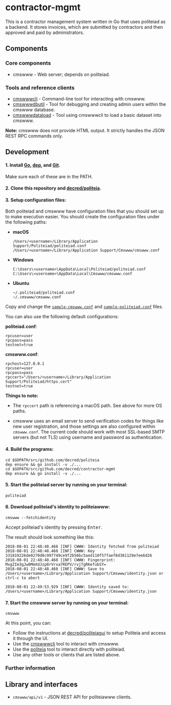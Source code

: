 # contractor-mgmt
This is a contractor management system written in Go that uses politeiad
as a backend. It stores invoices, which are submitted by contractors and then
approved and paid by administrators.

## Components

### Core components

* cmswww - Web server; depends on politeiad.

### Tools and reference clients

* [cmswwwcli](https://github.com/decred/contractor-mgmt/tree/master/cmswww/cmd/cmswwwcli) - Command-line tool for interacting with cmswww.
* [cmswwwdbutil](https://github.com/decred/contractor-mgmt/tree/master/cmswww/cmd/cmswwwdbutil) - Tool for debugging and creating admin users within the cmswww database.
* [cmswwwdataload](https://github.com/decred/contractor-mgmt/tree/master/cmswww/cmd/cmswwwdataload) - Tool using cmswwwcli to load a basic dataset into cmswww.

**Note:** cmswww does not provide HTML output.  It strictly handles the
JSON REST RPC commands only.

## Development

#### 1. Install [Go](https://golang.org/doc/install), [dep](https://github.com/golang/dep), and [Git](https://git-scm.com/downloads).

Make sure each of these are in the PATH.

#### 2. Clone this repository and [decred/politeia](https://github.com/decred/politeia).

#### 3. Setup configuration files:

Both politeiad and cmswww have configuration files that you should set up to
make execution easier. You should create the configuration files under the
following paths:

* **macOS**

   ```
   /Users/<username>/Library/Application Support/Politeiad/politeiad.conf
   /Users/<username>/Library/Application Support/Cmswww/cmswww.conf
   ```

* **Windows**

   ```
   C:\Users\<username>\AppData\Local\Politeiad/politeiad.conf
   C:\Users\<username>\AppData\Local\Cmswww/cmswww.conf
   ```

* **Ubuntu**

   ```
   ~/.politeiad/politeiad.conf
   ~/.cmswww/cmswww.conf
   ```

Copy and change the [`sample-cmswww.conf`](https://github.com/decred/contractor-mgmt/blob/master/cmswww/sample-cmswww.conf)
and [`sample-politeiad.conf`](https://github.com/decred/politeia/blob/master/politeiad/sample-politeiad.conf) files.

You can also use the following default configurations:

**politeiad.conf**:

    rpcuser=user
    rpcpass=pass
    testnet=true


**cmswww.conf**:

    rpchost=127.0.0.1
    rpcuser=user
    rpcpass=pass
    rpccert="/Users/<username>/Library/Application Support/Politeiad/https.cert"
    testnet=true

**Things to note:**

* The `rpccert` path is referencing a macOS path. See above for
more OS paths.

* cmswww uses an email server to send verification codes for
things like new user registration, and those settings are also configured within
 `cmswww.conf`. The current code should work with most SSL-based SMTP servers
(but not TLS) using username and password as authentication.

#### 4. Build the programs:

```
cd $GOPATH/src/github.com/decred/politeia
dep ensure && go install -v ./...
cd $GOPATH/src/github.com/decred/contractor-mgmt
dep ensure && go install -v ./...
```

#### 5. Start the politeiad server by running on your terminal:

    politeiad

#### 6. Download politeiad's identity to politeiawww:

    cmswww --fetchidentity

Accept politeiad's identity by pressing <kbd>Enter</kbd>.

The result should look something like this:

```
2018-08-01 22:48:48.468 [INF] CWWW: Identity fetched from politeiad
2018-08-01 22:48:48.468 [INF] CWWW: Key        : 331819226de0270d0c997749ce9f2b56bc5aed110f57faef8d381129e7ee6d26
2018-08-01 22:48:48.468 [INF] CWWW: Fingerprint: MxgZIm3gJw0MmXdJzp8rVrxa7REPV/rvjTgRKefubSY=
2018-08-01 22:48:48.468 [INF] CWWW: Save to /Users/<username>/Library/Application Support/Cmswww/identity.json or ctrl-c to abort

2018-08-01 22:49:53.929 [INF] CWWW: Identity saved to: /Users/<username>/Library/Application Support/Cmswww/identity.json
```

#### 7. Start the cmswww server by running on your terminal:

    cmswww

At this point, you can:

* Follow the instructions at [decred/politeiagui](https://github.com/decred/politeiagui)
to setup Politeia and access it through the UI.
* Use the [cmswwwcli](https://github.com/decred/contractor-mgmt/tree/master/cmswww/cmd/cmswwwcli) tool to interact with cmswww.
* Use the [politeia](https://github.com/decred/politeia/tree/master/politeiad/cmd/politeia) tool to interact directly with politeiad.
* Use any other tools or clients that are listed above.


### Further information

## Library and interfaces

* `cmswww/api/v1` - JSON REST API for politeiawww clients.

